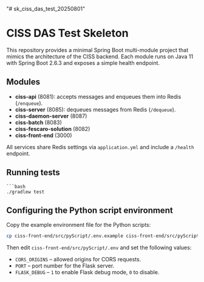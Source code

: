 "# sk_ciss_das_test_20250801" 
# CISS DAS Test Skeleton

This repository provides a minimal Spring Boot multi-module project that mimics the architecture of the CISS backend. Each module runs on Java 11 with Spring Boot 2.6.3 and exposes a simple health endpoint.

## Modules
- **ciss-api** (8081): accepts messages and enqueues them into Redis (`/enqueue`).
- **ciss-server** (8085): dequeues messages from Redis (`/dequeue`).
- **ciss-daemon-server** (8087)
- **ciss-batch** (8083)
- **ciss-fescaro-solution** (8082)
- **ciss-front-end** (3000)

All services share Redis settings via `application.yml` and include a `/health` endpoint.

## Running tests
```
```bash
./gradlew test
```

## Configuring the Python script environment

Copy the example environment file for the Python scripts:

```bash
cp ciss-front-end/src/pyScript/.env.example ciss-front-end/src/pyScript/.env
```

Then edit `ciss-front-end/src/pyScript/.env` and set the following values:

- `CORS_ORIGINS` – allowed origins for CORS requests.
- `PORT` – port number for the Flask server.
- `FLASK_DEBUG` – `1` to enable Flask debug mode, `0` to disable.
